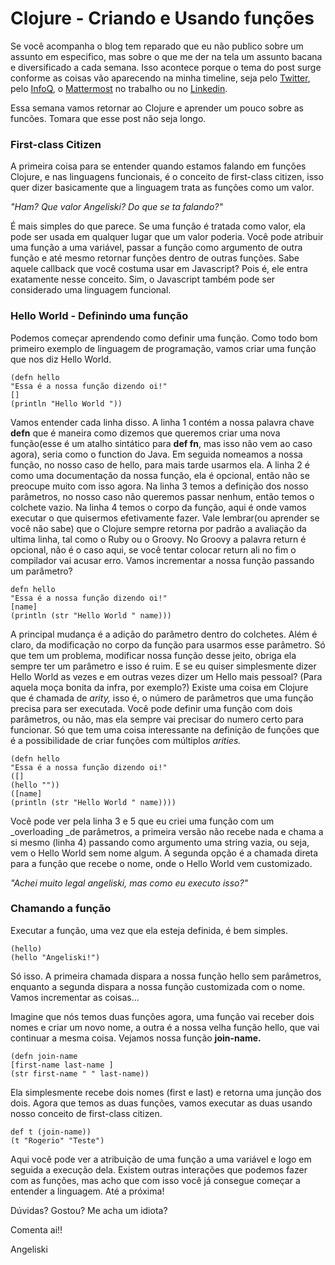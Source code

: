 # Clojure - Criando e Usando funções

Se você acompanha o blog tem reparado que eu não publico sobre um assunto em especifico, mas sobre o que me der na tela um assunto bacana e diversificado a cada semana. Isso acontece porque o tema do post surge conforme as coisas vão aparecendo na minha timeline, seja pelo [Twitter](https://twitter.com/), pelo [InfoQ](https://www.infoq.com/), o [Mattermost](https://about.mattermost.com/) no trabalho ou no [Linkedin](https://www.linkedin.com/).

Essa semana vamos retornar ao Clojure e aprender um pouco sobre as funcões. Tomara que esse post não seja longo.

### First-class Citizen

A primeira coisa para se entender quando estamos falando em funções Clojure, e nas linguagens funcionais, é o conceito de first-class citizen, isso quer dizer basicamente que a linguagem trata as funções como um valor.

_"Ham? Que valor Angeliski? Do que se ta falando?"_

É mais simples do que parece. Se uma função é tratada como valor, ela pode ser usada em qualquer lugar que um valor poderia. Você pode atribuir uma função a uma variável, passar a função como argumento de outra função e até mesmo retornar funções dentro de outras funções. Sabe aquele callback que você costuma usar em Javascript? Pois é, ele entra exatamente nesse conceito. Sim, o Javascript também pode ser considerado uma linguagem funcional.

### Hello World - Definindo uma função

Podemos começar aprendendo como definir uma função. Como todo bom primeiro exemplo de linguagem de programação, vamos criar uma função que nos diz Hello World.

    (defn hello
    "Essa é a nossa função dizendo oi!"
    []
    (println "Hello World "))

Vamos entender cada linha disso. A linha 1 contém a nossa palavra chave **defn** que é maneira como dizemos que queremos criar uma nova função(esse é um atalho sintático para **def fn**, mas isso não vem ao caso agora), seria como o function do Java. Em seguida nomeamos a nossa função, no nosso caso de hello, para mais tarde usarmos ela. A linha 2 é como uma documentação da nossa função, ela é opcional, então não se preocupe muito com isso agora. Na linha 3 temos a definição dos nosso parâmetros, no nosso caso não queremos passar nenhum, então temos o colchete vazio. Na linha 4 temos o corpo da função, aqui é onde vamos executar o que quisermos efetivamente fazer. Vale lembrar(ou aprender se você não sabe) que o Clojure sempre retorna por padrão a avaliação da ultima linha, tal como o Ruby ou o Groovy. No Groovy a palavra return é opcional, não é o caso aqui, se você tentar colocar return ali no fim o compilador vai acusar erro. Vamos incrementar a nossa função passando um parâmetro?

    defn hello
    "Essa é a nossa função dizendo oi!"
    [name]
    (println (str "Hello World " name)))

A principal mudança é a adição do parâmetro dentro do colchetes. Além é claro, da modificação no corpo da função para usarmos esse parâmetro. Só que tem um problema, modificar nossa função desse jeito, obriga ela sempre ter um parâmetro e isso é ruim. E se eu quiser simplesmente dizer Hello World as vezes e em outras vezes dizer um Hello mais pessoal? (Para aquela moça bonita da infra, por exemplo?) Existe uma coisa em Clojure que é chamada de _arity,_ isso é, o número de parâmetros que uma função precisa para ser executada. Você pode definir uma função com dois parâmetros, ou não, mas ela sempre vai precisar do numero certo para funcionar. Só que tem uma coisa interessante na definição de funções que é a possibilidade de criar funções com múltiplos _arities._

    (defn hello
    "Essa é a nossa função dizendo oi!"
    ([]
    (hello ""))
    ([name]
    (println (str "Hello World " name))))

Você pode ver pela linha 3 e 5 que eu criei uma função com um \_overloading \_de parâmetros, a primeira versão não recebe nada e chama a si mesmo (linha 4) passando como argumento uma string vazia, ou seja, vem o Hello World sem nome algum. A segunda opção é a chamada direta para a função que recebe o nome, onde o Hello World vem customizado.

_"Achei muito legal angeliski, mas como eu executo isso?"_

### Chamando a função

Executar a função, uma vez que ela esteja definida, é bem simples.

    (hello)
    (hello "Angeliski!")

Só isso. A primeira chamada dispara a nossa função hello sem parâmetros, enquanto a segunda dispara a nossa função customizada com o nome. Vamos incrementar as coisas...

Imagine que nós temos duas funções agora, uma função vai receber dois nomes e criar um novo nome, a outra é a nossa velha função hello, que vai continuar a mesma coisa. Vejamos nossa função **join-name.**

    (defn join-name
    [first-name last-name ]
    (str first-name " " last-name))

Ela simplesmente recebe dois nomes (first e last) e retorna uma junção dos dois. Agora que temos as duas funções, vamos executar as duas usando nosso conceito de first-class citizen.

    def t (join-name))
    (t "Rogerio" "Teste")

Aqui você pode ver a atribuição de uma função a uma variável e logo em seguida a execução dela. Existem outras interações que podemos fazer com as funções, mas acho que com isso você já consegue começar a entender a linguagem. Até a próxima!

Dúvidas? Gostou? Me acha um idiota?

Comenta ai!!

Angeliski